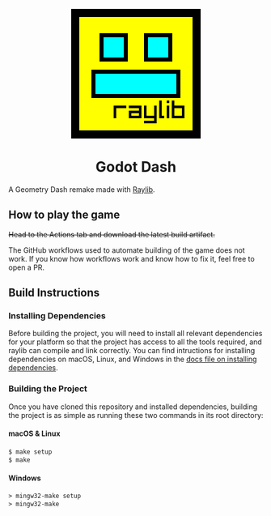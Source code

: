 <p align="center">
    <img src="assets/logo/raylib_dash-color.png" align="center" width="256"></img>
    <h1 align="center">Godot Dash</h1>
</p>

A Geometry Dash remake made with [Raylib](https://www.raylib.com/).

## How to play the game

~~Head to the Actions tab and download the latest build artifact.~~

The GitHub workflows used to automate building of the game does not work. If you know how workflows work and know how to fix it, feel free to open a PR.

## Build Instructions

### Installing Dependencies

Before building the project, you will need to install all relevant dependencies for your platform so that the project has access to all the tools required, and raylib can compile and link correctly. You can find intructions for installing dependencies on macOS, Linux, and Windows in the [docs file on installing dependencies](docs/InstallingDependencies.md).

### Building the Project

Once you have cloned this repository and installed dependencies, building the project is as simple as running these two commands in its root directory:

#### macOS & Linux

```console
$ make setup
$ make
```

#### Windows

```console
> mingw32-make setup
> mingw32-make
```
